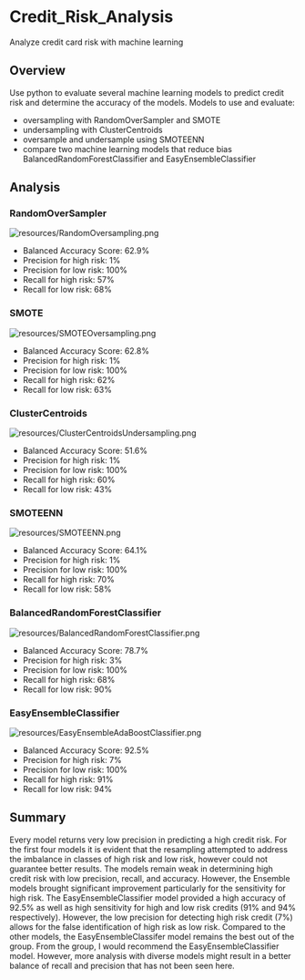 # Credit_Risk_Analysis

Analyze credit card risk with machine learning

## Overview

Use python to evaluate several machine learning models to predict credit risk and determine the accuracy of the models. 
Models to use and evaluate:
- oversampling with RandomOverSampler and SMOTE
- undersampling with ClusterCentroids
- oversample and undersample using SMOTEENN
- compare two machine learning models that reduce bias BalancedRandomForestClassifier and EasyEnsembleClassifier


## Analysis

### RandomOverSampler

![resources/RandomOversampling.png](resources/RandomOversampling.png)

- Balanced Accuracy Score: 62.9%
- Precision for high risk: 1%
- Precision for low risk: 100%
- Recall for high risk: 57%
- Recall for low risk: 68%



### SMOTE

![resources/SMOTEOversampling.png](resources/SMOTEOversampling.png)

- Balanced Accuracy Score: 62.8%
- Precision for high risk: 1%
- Precision for low risk: 100%
- Recall for high risk: 62%
- Recall for low risk: 63%

### ClusterCentroids

![resources/ClusterCentroidsUndersampling.png](resources/ClusterCentroidsUndersampling.png)

- Balanced Accuracy Score: 51.6%
- Precision for high risk: 1%
- Precision for low risk: 100%
- Recall for high risk: 60%
- Recall for low risk: 43%

### SMOTEENN

![resources/SMOTEENN.png](resources/SMOTEENN.png)

- Balanced Accuracy Score: 64.1%
- Precision for high risk: 1%
- Precision for low risk: 100%
- Recall for high risk: 70%
- Recall for low risk: 58%

### BalancedRandomForestClassifier

![resources/BalancedRandomForestClassifier.png](resources/BalancedRandomForestClassifier.png)

- Balanced Accuracy Score: 78.7%
- Precision for high risk: 3%
- Precision for low risk: 100%
- Recall for high risk: 68%
- Recall for low risk: 90%

### EasyEnsembleClassifier

![resources/EasyEnsembleAdaBoostClassifier.png](resources/EasyEnsembleAdaBoostClassifier.png)

- Balanced Accuracy Score: 92.5%
- Precision for high risk: 7%
- Precision for low risk: 100%
- Recall for high risk: 91%
- Recall for low risk: 94%

## Summary

Every model returns very low precision in predicting a high credit risk. For the first four models it is evident that the resampling attempted to address the imbalance in classes of high risk and low risk, however could not guarantee better results. The models remain weak in determining high credit risk with low precision, recall, and accuracy. However, the Ensemble models brought significant improvement particularly for the sensitivity for high risk. The EasyEnsembleClassifier model provided a high accuracy of 92.5% as well as high sensitivity for high and low risk credits (91% and 94% respectively). However, the low precision for detecting high risk credit (7%) allows for the false identification of high risk as low risk. Compared to the other models, the EasyEnsembleClassifer model remains the best out of the group. From the group, I would recommend the EasyEnsembleClassifier model. However, more analysis with diverse models might result in a better balance of recall and precision that has not been seen here.

